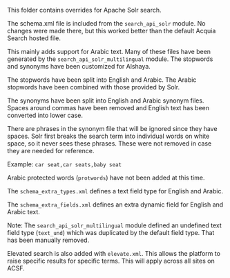 This folder contains overrides for Apache Solr search.

The schema.xml file is included from the `search_api_solr` module. No changes were made there, but this worked better than the default Acquia Search hosted file.

This mainly adds support for Arabic text. Many of these files have been generated by the `search_api_solr_multilingual` module. The stopwords and synonyms have been customized for Alshaya.

The stopwords have been split into English and Arabic. The Arabic stopwords have been combined with those provided by Solr.

The synonyms have been split into English and Arabic synonym files. Spaces around commas have been removed and English text has been converted into lower case. 

There are phrases in the synonym file that will be ignored since they have spaces. Solr first breaks the search term into individual words on white space, so it never sees these phrases. These were not removed in case they are needed for reference.

Example: `car seat,car seats,baby seat`

Arabic protected words (`protwords`) have not been added at this time.

The `schema_extra_types.xml` defines a text field type for English and Arabic.

The `schema_extra_fields.xml` defines an extra dynamic field for English and Arabic text.

Note: The `search_api_solr_multilingual` module defined an undefined text field type (`text_und`) which was duplicated by the default field type. That has been manually removed.

Elevated search is also added with `elevate.xml`. This allows the platform to raise specific results for specific terms. This will apply across all sites on ACSF.

